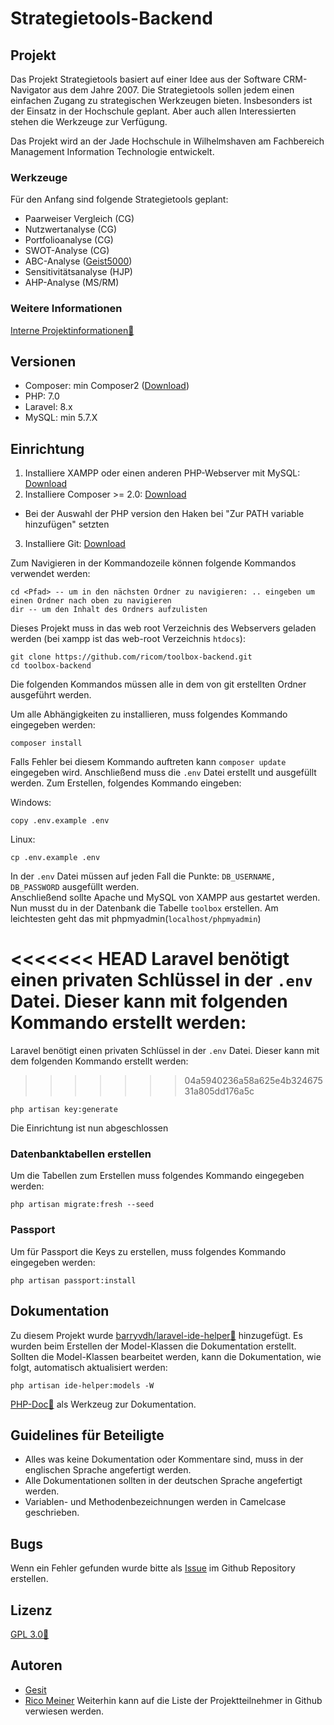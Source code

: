 # Strategietools-Backend
## Projekt
Das Projekt Strategietools basiert auf einer Idee aus der Software CRM-Navigator aus dem Jahre 2007. Die Strategietools sollen jedem einen einfachen Zugang zu strategischen Werkzeugen bieten. Insbesonders ist der Einsatz in der Hochschule geplant. Aber auch allen Interessierten stehen die Werkzeuge zur Verfügung.

Das Projekt wird an der Jade Hochschule in Wilhelmshaven am Fachbereich Management Information Technologie entwickelt.

### Werkzeuge
Für den Anfang sind folgende Strategietools geplant:
- Paarweiser Vergleich (CG)
- Nutzwertanalyse (CG)
- Portfolioanalyse (CG)
- SWOT-Analyse (CG)
- ABC-Analyse ([Geist5000](https://github.com/Geist5000))
- Sensitivitätsanalyse (HJP)
- AHP-Analyse (MS/RM)

### Weitere Informationen
[Interne Projektinformationen:link:](https://moodle.jade-hs.de/moodle/course/view.php?id=521&section=4)


## Versionen
- Composer: min Composer2 ([Download](https://getcomposer.org/download/))
- PHP: 7.0  
- Laravel: 8.x
- MySQL: min 5.7.X  

## Einrichtung

1. Installiere XAMPP oder einen anderen PHP-Webserver mit MySQL: [Download](https://www.apachefriends.org/de/index.html)  
2. Installiere Composer >= 2.0: [Download](https://getcomposer.org/download/)
 - Bei der Auswahl der PHP version den Haken bei "Zur PATH variable hinzufügen" setzten 
3. Installiere Git: [Download](https://git-scm.com/downloads)

Zum Navigieren in der Kommandozeile können folgende Kommandos verwendet werden:
```shell
cd <Pfad> -- um in den nächsten Ordner zu navigieren: .. eingeben um einen Ordner nach oben zu navigieren
dir -- um den Inhalt des Ordners aufzulisten 
```

Dieses Projekt muss in das web root Verzeichnis des Webservers geladen werden (bei xampp ist das web-root Verzeichnis `htdocs`):
```shell
git clone https://github.com/ricom/toolbox-backend.git
cd toolbox-backend
```

Die folgenden Kommandos müssen alle in dem von git erstellten Ordner ausgeführt werden.

Um alle Abhängigkeiten zu installieren, muss folgendes Kommando eingegeben werden:
```shell
composer install
```
Falls Fehler bei diesem Kommando auftreten kann `composer update` eingegeben wird.
Anschließend muss die `.env` Datei erstellt und ausgefüllt werden. Zum Erstellen, folgendes Kommando eingeben:

Windows:
``` shell
copy .env.example .env
```  
Linux:  
``` shell
cp .env.example .env
```

In der `.env` Datei müssen auf jeden Fall die Punkte: `DB_USERNAME, DB_PASSWORD` ausgefüllt werden.  
Anschließend sollte Apache und MySQL von XAMPP aus gestartet werden.  
Nun musst du in der Datenbank die Tabelle `toolbox` erstellen. Am leichtesten geht das mit phpmyadmin(`localhost/phpmyadmin`)

<<<<<<< HEAD
Laravel benötigt einen privaten Schlüssel in der `.env` Datei. Dieser kann mit folgenden Kommando erstellt werden: 
=======
Laravel benötigt einen privaten Schlüssel in der `.env` Datei. Dieser kann mit dem folgenden Kommando erstellt werden: 
>>>>>>> 04a5940236a58a625e4b32467531a805dd176a5c
```shell
php artisan key:generate
```

Die Einrichtung ist nun abgeschlossen
### Datenbanktabellen erstellen
Um die Tabellen zum Erstellen muss folgendes Kommando eingegeben werden:
```shell
php artisan migrate:fresh --seed
```

### Passport
Um für Passport die Keys zu erstellen, muss folgendes Kommando eingegeben werden:
```shell
php artisan passport:install
```


## Dokumentation
Zu diesem Projekt wurde [barryvdh/laravel-ide-helper:link:](https://github.com/barryvdh/laravel-ide-helper) hinzugefügt. Es wurden beim Erstellen der Model-Klassen die Dokumentation erstellt. Sollten die Model-Klassen bearbeitet werden, kann die Dokumentation, wie folgt, automatisch aktualisiert werden:
```shell
php artisan ide-helper:models -W
```

[PHP-Doc:link:](https://www.phpdoc.org/) als Werkzeug zur Dokumentation.

## Guidelines für Beteiligte
- Alles was keine Dokumentation oder Kommentare sind, muss in der englischen Sprache angefertigt werden.
- Alle Dokumentationen sollten in der deutschen Sprache angefertigt werden.
- Variablen- und Methodenbezeichnungen werden in Camelcase geschrieben.

## Bugs

Wenn ein Fehler gefunden wurde bitte als [Issue](https://github.com/ricom/toolbox-backend/issues) im Github Repository erstellen.

## Lizenz
[GPL 3.0:link:](https://www.gnu.org/licenses/gpl-3.0.de.html) 

## Autoren
- [Gesit](https://github.com/Geist5000)
- [Rico Meiner](https://github.com/ricom)
Weiterhin kann auf die Liste der Projektteilnehmer in Github verwiesen werden.
